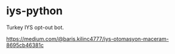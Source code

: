 # iys-python
 Turkey IYS opt-out bot.

https://medium.com/@baris.kilinc4777/iys-otomasyon-maceram-8695cb46381c
